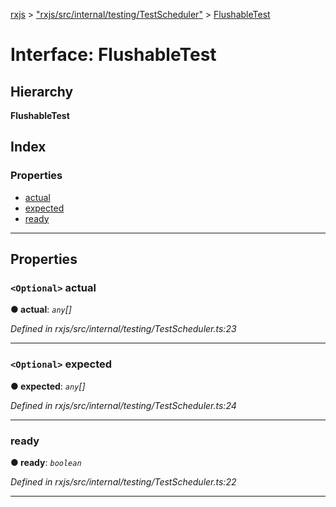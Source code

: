 [rxjs](../README.md) > ["rxjs/src/internal/testing/TestScheduler"](../modules/_rxjs_src_internal_testing_testscheduler_.md) > [FlushableTest](../interfaces/_rxjs_src_internal_testing_testscheduler_.flushabletest.md)

# Interface: FlushableTest

## Hierarchy

**FlushableTest**

## Index

### Properties

* [actual](_rxjs_src_internal_testing_testscheduler_.flushabletest.md#actual)
* [expected](_rxjs_src_internal_testing_testscheduler_.flushabletest.md#expected)
* [ready](_rxjs_src_internal_testing_testscheduler_.flushabletest.md#ready)

---

## Properties

<a id="actual"></a>

### `<Optional>` actual

**● actual**: *`any`[]*

*Defined in rxjs/src/internal/testing/TestScheduler.ts:23*

___
<a id="expected"></a>

### `<Optional>` expected

**● expected**: *`any`[]*

*Defined in rxjs/src/internal/testing/TestScheduler.ts:24*

___
<a id="ready"></a>

###  ready

**● ready**: *`boolean`*

*Defined in rxjs/src/internal/testing/TestScheduler.ts:22*

___

